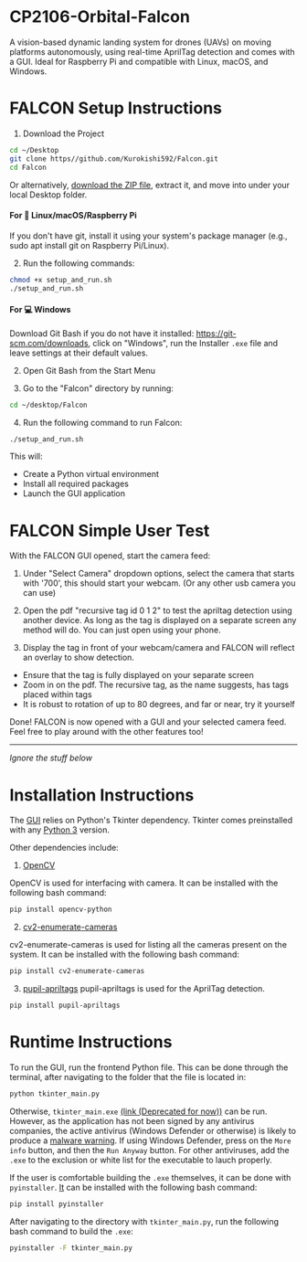 # CP2106-Orbital-Falcon
A vision-based dynamic landing system for drones (UAVs) on moving platforms autonomously, using real-time AprilTag detection and comes with a GUI. Ideal for Raspberry Pi and compatible with Linux, macOS, and Windows.

# FALCON Setup Instructions 
1. Download the Project
```bash
cd ~/Desktop
git clone https//github.com/Kurokishi592/Falcon.git
cd Falcon
```
Or alternatively, [download the ZIP file](https://github.com/Kurokishi592/Falcon/archive/refs/heads/main.zip), extract it, and move into under your local Desktop folder.

#### For 🐧 Linux/macOS/Raspberry Pi
If you don't have git, install it using your system's package manager (e.g., sudo apt install git on Raspberry Pi/Linux).

2. Run the following commands:
``` bash
chmod +x setup_and_run.sh
./setup_and_run.sh
```

#### For 💻 Windows
Download Git Bash if you do not have it installed: https://git-scm.com/downloads, click on "Windows", run the Installer `.exe` file and leave settings at their default values.

2. Open Git Bash from the Start Menu

3. Go to the "Falcon" directory by running:
```bash
cd ~/desktop/Falcon
```

4. Run the following command to run Falcon:
```bash
./setup_and_run.sh
```

This will:
- Create a Python virtual environment
- Install all required packages
- Launch the GUI application

# FALCON Simple User Test
With the FALCON GUI opened, start the camera feed:
1. Under "Select Camera" dropdown options, select the camera that starts with '700', this should start your webcam. (Or any other usb camera you can use)

2. Open the pdf "recursive tag id 0 1 2" to test the apriltag detection using another device. As long as the tag is displayed on a separate screen any method will do. You can just open using your phone.

3. Display the tag in front of your webcam/camera and FALCON will reflect an overlay to show detection. 

- Ensure that the tag is fully displayed on your separate screen
- Zoom in on the pdf. The recursive tag, as the name suggests, has tags placed within tags
- It is robust to rotation of up to 80 degrees, and far or near, try it yourself

Done!
FALCON is now opened with a GUI and your selected camera feed. Feel free to play around with the other features too!





---------------------------------------------------
*Ignore the stuff below*

# Installation Instructions
The [GUI](https://github.com/Kurokishi592/Falcon/blob/main/Frontend/Tkinter/tkinter_main.py) relies on Python's Tkinter dependency. Tkinter comes preinstalled with any [Python 3](https://www.python.org/downloads/) version.

Other dependencies include:
1. [OpenCV](https://opencv.org/) 

OpenCV is used for interfacing with camera. It can be installed with the following bash command:
```bash
pip install opencv-python
```

2. [cv2-enumerate-cameras](https://pypi.org/project/cv2-enumerate-cameras/)

cv2-enumerate-cameras is used for listing all the cameras present on the system. It can be installed with the following bash command:
```bash
pip install cv2-enumerate-cameras
```

3. [pupil-apriltags](https://pypi.org/project/pupil-apriltags/)
pupil-apriltags is used for the AprilTag detection.
```bash
pip install pupil-apriltags
```

# Runtime Instructions
To run the GUI, run the frontend Python file. This can be done through the terminal, after navigating to the folder that the file is located in:
```bash
python tkinter_main.py
```

Otherwise, ```tkinter_main.exe``` [(link (Deprecated for now))]() can be run. However, as the application has not been signed by any antivirus companies, the active antivirus (Windows Defender or otherwise) is likely to produce a [malware warning](https://stackoverflow.com/questions/62095008/i-am-not-allowed-to-run-a-python-executable-on-other-pcs). If using Windows Defender, press on the ```More info``` button, and then the ```Run Anyway``` button. For other antiviruses, add the ```.exe``` to the exclusion or white list for the executable to lauch properly.

If the user is comfortable building the ```.exe``` themselves, it can be done with ```pyinstaller```. [It](https://pypi.org/project/pyinstaller/) can be installed with the following bash command:
```bash
pip install pyinstaller
```

After navigating to the directory with ```tkinter_main.py```, run the following bash command to build the ```.exe```:
```bash
pyinstaller -F tkinter_main.py
```